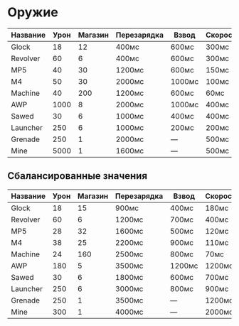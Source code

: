 # Оружие

| Название   | Урон | Магазин | Перезарядка | Взвод | Скорострельность | Прицеливание | Разброс | Отдача |
|------------|------|---------|-------------|-------|------------------|--------------|---------|--------|
| Glock      | 18   | 12      | 400мс       | 600мс | 300мс            | 250мс        | 5°      | Нет    |
| Revolver   | 60   | 6       | 400мс       | 600мс | 300мс            | 250мс        | 5°      | Нет    |
| MP5        | 40   | 30      | 1200мс      | 600мс | 150мс            | 2500мс       | 2°      | 1/5    |
| M4         | 50   | 30      | 2000мс      | 1000мс| 100мс            | 2500мс       | 2°      | 1/5    |
| Machine    | 40   | 200     | 1200мс      | 600мс | 60мс             | 2500мс       | 2°      | 1/5    |
| AWP        | 1000 | 8       | 2000мс      | 1000мс| 400мс            | 1000мс       | 9°      | 30/5   |
| Sawed      | 30   | 6       | 1000мс      | 400мс | 400мс            | 250мс        | 10°     | 30/5   |
| Launcher   | 250  | 6       | 1000мс      | 200мс | 200мс            | 250мс        | 10°     | 3/5    |
| Grenade    | 250  | 1       | 2000мс      | —     | 500мс            | —            | 0°      | Нет    |
| Mine       | 5000 | 1       | 1600мс      | —     | 500мс            | —            | 0°      | Нет    |

## Сбалансированные значения

| Название   | Урон | Магазин | Перезарядка | Взвод | Скорострельность | Прицеливание | Разброс | Отдача |
|------------|------|---------|-------------|-------|------------------|--------------|---------|--------|
| Glock      | 18   | 15      | 900мс       | 400мс | 180мс            | 200мс        | 4°      | 1/5    |
| Revolver   | 60   | 6       | 1200мс      | 700мс | 400мс            | 300мс        | 6°      | 2/5    |
| MP5        | 28   | 32      | 1600мс      | 500мс | 120мс            | 1200мс       | 3°      | 1/5    |
| M4         | 38   | 25      | 2200мс      | 900мс | 110мс            | 1200мс       | 2°      | 2/5    |
| Machine    | 24   | 160     | 2500мс      | 800мс | 70мс             | 2000мс       | 4°      | 3/5    |
| AWP        | 180  | 5       | 3500мс      | 1200мс| 1200мс           | 1800мс       | 7°      | 5/5    |
| Sawed      | 30   | 6       | 1800мс      | 600мс | 700мс            | 400мс        | 14°     | 4/5    |
| Launcher   | 250  | 6       | 3000мс      | 800мс | 900мс            | 800мс        | 12°     | 4/5    |
| Grenade    | 250  | 1       | 3500мс      | —     | 1200мс           | —            | 0°      | Нет    |
| Mine       | 300  | 1       | 4000мс      | —     | 2000мс           | —            | 0°      | Нет    |
